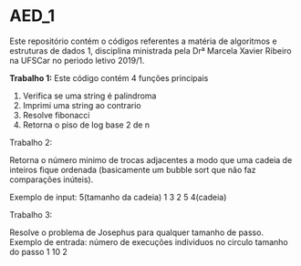# AED_1
Este repositório contém o códigos referentes a matéria de algoritmos e estruturas de dados 1, disciplina ministrada pela Drª Marcela Xavier Ribeiro na UFSCar no periodo letivo 2019/1.

<b>Trabalho 1:</b>
Este código contém 4 funções principais
1) Verifica se uma string é palindroma
2) Imprimi uma string ao contrario
3) Resolve fibonacci
4) Retorna o piso de log base 2 de n

Trabalho 2:

Retorna o número minimo de trocas adjacentes a modo que uma cadeia de inteiros fique ordenada (basicamente um bubble sort que não faz comparações inúteis).

Exemplo de input: 5(tamanho da cadeia) 1 3 2 5 4(cadeia)

Trabalho 3:

Resolve o problema de Josephus para qualquer tamanho de passo.
Exemplo de entrada: número de execuções   individuos no circulo   tamanho do passo
                            1                      10                   2
